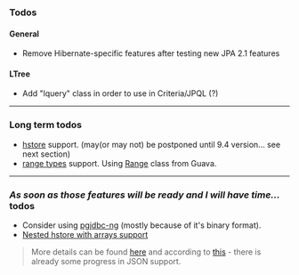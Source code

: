 ### Todos

#### General

- Remove Hibernate-specific features after testing new JPA 2.1 features

#### LTree

- Add "lquery" class in order to use in Criteria/JPQL (?)


----------
### Long term todos

- [hstore](http://www.postgresql.org/docs/9.3/static/hstore.html) support. (may(or may not) be postponed until 9.4 version... see next section)
- [range types](http://www.postgresql.org/docs/9.3/static/rangetypes.html) support. Using [Range](http://docs.guava-libraries.googlecode.com/git/javadoc/com/google/common/collect/Range.html) class from Guava.

----------
### *As soon as those features will be ready and I will have time...* todos

- Consider using [pgjdbc-ng](https://github.com/impossibl/pgjdbc-ng) (mostly because of it's binary format).
- [Nested hstore with arrays support](http://www.pgcon.org/2013/schedule/events/518.en.html)
>   More details can be found [here](http://obartunov.livejournal.com/172503.html) and according to [this](http://obartunov.livejournal.com/174887.html) - there is already some progress in JSON support.
